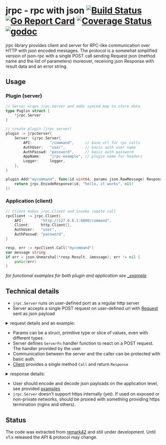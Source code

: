 # jrpc - rpc with json [![Build Status](https://travis-ci.org/go-pkgz/jrpc.svg?branch=master)](https://travis-ci.org/go-pkgz/jrpc) [![Go Report Card](https://goreportcard.com/badge/github.com/go-pkgz/jrpc)](https://goreportcard.com/report/github.com/go-pkgz/jrpc) [![Coverage Status](https://coveralls.io/repos/github/go-pkgz/jrpc/badge.svg?branch=master)](https://coveralls.io/github/go-pkgz/jrpc?branch=master) [![godoc](https://godoc.org/github.com/go-pkgz/jrpc?status.svg)](https://godoc.org/github.com/go-pkgz/jrpc)

jrpc library provides client and server for RPC-like communication over HTTP with json encoded messages.
The protocol is a somewhat simplified version of json-rpc with a single POST call sending Request json 
(method name and the list of parameters) moreover, receiving json Response with result data and an error string.

## Usage

### Plugin (server)

```go
// Server wraps jrpc.Server and adds synced map to store data
type Puglin struct {
	*jrpc.Server
}

// create plugin (jrpc server)
plugin := jrpcServer{
    Server: &jrpc.Server{
        API:        "/command",     // base url for rpc calls
        AuthUser:   "user",         // basic auth user name
        AuthPasswd: "password",     // basic auth password
        AppName:    "jrpc-example", // plugin name for headers
        Logger:     logger,
    },
}

plugin.Add("mycommand", func(id uint64, params json.RawMessage) Response {
    return jrpc.EncodeResponse(id, "hello, it works", nil)
})
```

### Application (client)

```go
// Client makes jrpc.Client and invoke remote call
rpcClient := jrpc.Client{
    API:        "http://127.0.0.1:8080/command",
    Client:     http.Client{},
    AuthUser:   "user",
    AuthPasswd: "password",
}

resp, err := rpcClient.Call("mycommand")
var message string
if err = json.Unmarshal(*resp.Result, &message); err != nil {
    panic(err)
}
```

*for functional examples for both plugin and application see [_example](https://github.com/go-pkgz/jrpc/tree/master/_example)*
 
## Technical details
 
 * `jrpc.Server` runs on user-defined port as a regular http server
 * Server accepts a single POST request on user-defined url with [Request](https://github.com/go-pkgz/jrpc/blob/master/jrpc.go#L12) sent as json payload
 <details><summary>request details and an example:</summary>
 
     ```go
     type Request struct {
     	Method string      `json:"method"`
     	Params interface{} `json:"params,omitempty"`
     	ID     uint64      `json:"id"`
     }
     ```
     example: 
     
     ```json
       {
        "method":"test",
        "params":[123,"abc"],
        "id":1
        }
     ```
 </details>
 
* Params can be a struct, primitive type or slice of values, even with different types.
* Server defines `ServerFn` handler function to react on a POST request. The handler provided by the user.
* Communication between the server and the caller can be protected with basic auth.
* [Client](https://github.com/go-pkgz/jrpc/blob/master/client.go) provides a single method `Call` and return `Response`

 <details><summary>response details:</summary>
 
   ```go
    // Response encloses result and error received from remote server
    type Response struct {
    	Result *json.RawMessage `json:"result,omitempty"`
    	Error  string           `json:"error,omitempty"`
    	ID     uint64           `json:"id"`
    }
   ```
 </details>
 
* User should encode and decode json payloads on the application level, see provided [examples](https://github.com/go-pkgz/jrpc/tree/master/_example)
* `jrpc.Server` doesn't support https internally (yet). If used on exposed or non-private networks, should be proxied with something providing https termination (nginx and others). 

## Status

The code was extracted from [remark42](https://github.com/umputun/remark) and still under development. Until v1.x released the
 API & protocol may change.
 
